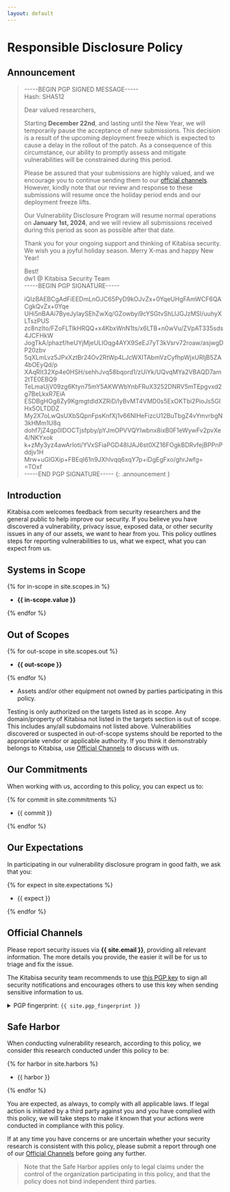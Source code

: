 ```yaml
---
layout: default
---
```


# Responsible Disclosure Policy

## Announcement

> -----BEGIN PGP SIGNED MESSAGE-----<br>
> Hash: SHA512
>
> Dear valued researchers,
>
> Starting **December 22nd**, and lasting until the New Year, we will temporarily pause the acceptance of new submissions. This decision is a result of the upcoming deployment freeze which is expected to cause a delay in the rollout of the patch. As a consequence of this circumstance, our ability to promptly assess and mitigate vulnerabilities will be constrained during this period.
>
> Please be assured that your submissions are highly valued, and we encourage you to continue sending them to our [official channels](#official-channels). However, kindly note that our review and response to these submissions will resume once the holiday period ends and our deployment freeze lifts.
>
> Our Vulnerability Disclosure Program will resume normal operations on **January 1st, 2024**, and we will review all submissions received during this period as soon as possible after that date.
>
> Thank you for your ongoing support and thinking of Kitabisa security.<br>
> We wish you a joyful holiday season. Merry X-mas and happy New Year!
>
> Best!<br>
> dw1 @ Kitabisa Security Team<br>
> -----BEGIN PGP SIGNATURE-----
> 
> iQIzBAEBCgAdFiEEDmLnOJC65PyD9kOJvZx+0YqeUHgFAmWCF6QACgkQvZx+0Yqe<br>
> UHi5nBAAi7ByeJylaySEhZwXq/GZowbyi9cYSGtvShLlJGJzMSI/uuhyXLTszPUS<br>
> zc8nzIto/FZoFLTlkHRQQ+x4KbxWnN1ts/x6LTB+n0wVu/ZVpAT335sds4JCFHkW<br>
> JogTkA/phazf/heUYjMjeULlOqg4AYX9SeEJ7yT3kVsrv72roaw/asjwgDP20zbv<br>
> 5qXLmLvz5JPxXztBr24Ov2RtWp4LJcWXITAbmVzCyfhpWjxURIjB5ZA4bOEyQd/p<br>
> XAqRlt32Xp4e0HSH/sehhJvq58bqord1/zUiYk/UQvqMYa2VBAQD7am2tTE0EBQ9<br>
> TeLmaUjV09zg6Ktyn75mY5AKWWbYnbFRuX3252DNRV5mTEpgvxd2g7BeLkxR7EiA<br>
> ESDBgHOg8Zy9KgmgtdIdXZRiD/lyBvMT4VMD0s5ExOKTbi2PioJs5GIHx5OLTDDZ<br>
> My2X7oLwQsUXbSQpnFpsKnfXj1v66NlHeFizcU12BuTbgZ4vYmvrbgN3kHMm1U8q<br>
> dohf7jZ4gp0lDOCTjsfpby/pYJmOPVVQYIwbnx8ixB0F1eWywFv2pvXe4/NKYxok<br>
> k+zMy3yz4awArIoti/YVxSFiaPGD48IJAJ6st0XZ16FOgkBDRvfejBPPnPddjv1H<br>
> Mrw+uGlGXip+FBEqI61n9JXhlvqq6xqY7p+iDgEgFxo/ghrJwfg=<br>
> =TOxf<br>
> -----END PGP SIGNATURE-----
{: .announcement }


## Introduction

Kitabisa.com welcomes feedback from security researchers and the general public to help improve our security. If you believe you have discovered a vulnerability, privacy issue, exposed data, or other security issues in any of our assets, we want to hear from you.
This policy outlines steps for reporting vulnerabilities to us, what we expect, what you can expect from us.

## Systems in Scope

{% for in-scope in site.scopes.in %}
- <div><b>{{ in-scope.value }}</b></div>
{% endfor %}

## Out of Scopes

{% for out-scope in site.scopes.out %}
- <div><b>{{ out-scope }}</b></div>
{% endfor %}
- Assets and/or other equipment not owned by parties participating in this policy.

Testing is only authorized on the targets listed as in scope. Any domain/property of Kitabisa not listed in the targets section is out of scope. This includes any/all subdomains not listed above.
Vulnerabilities discovered or suspected in out-of-scope systems should be reported to the appropriate vendor or applicable authority. If you think it demonstrably belongs to Kitabisa, use [Official Channels](#official-channels) to discuss with us.

## Our Commitments

When working with us, according to this policy, you can expect us to:

{% for commit in site.commitments %}
- <div>{{ commit }}</div>
{% endfor %}

## Our Expectations

In participating in our vulnerability disclosure program in good faith, we ask that you:

{% for expect in site.expectations %}
- <div>{{ expect }}</div>
{% endfor %}

## Official Channels 

Please report security issues via **{{ site.email }}**, providing all relevant information. The more details you provide, the easier it will be for us to triage and fix the issue.

The Kitabisa security team recommends to use [this PGP key](/pgp.txt) to sign all security notifications and encourages others to use this key when sending sensitive information to us.

<details>
	<summary>PGP fingerprint: <code>{{ site.pgp_fingerprint }}</code></summary>

<pre>
{% include_relative pgp.txt %}
</pre>
</details>

## Safe Harbor

When conducting vulnerability research, according to this policy, we consider this research conducted under this policy to be:

{% for harbor in site.harbors %}
- <div>{{ harbor }}</div>
{% endfor %}

You are expected, as always, to comply with all applicable laws. If legal action is initiated by a third party against you and you have complied with this policy, we will take steps to make it known that your actions were conducted in compliance with this policy.

If at any time you have concerns or are uncertain whether your security research is consistent with this policy, please submit a report through one of our [Official Channels](#official-channels) before going any further.

> Note that the Safe Harbor applies only to legal claims under the control of the organization participating in this policy, and that the policy does not bind independent third parties.